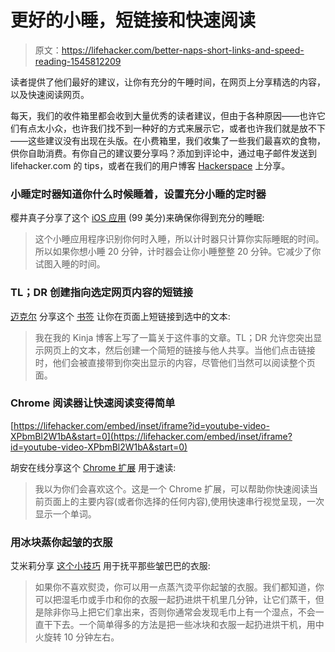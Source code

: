 # 更好的小睡，短链接和快速阅读

> 原文：<https://lifehacker.com/better-naps-short-links-and-speed-reading-1545812209>

读者提供了他们最好的建议，让你有充分的午睡时间，在网页上分享精选的内容，以及快速阅读网页。



每天，我们的收件箱里都会收到大量优秀的读者建议，但由于各种原因——也许它们有点太小众，也许我们找不到一种好的方式来展示它，或者也许我们就是放不下——这些建议没有出现在头版。在小费箱里，我们收集了一些我们最喜欢的食物，供你自助消费。有你自己的建议要分享吗？添加到评论中，通过电子邮件发送到 lifehacker.com 的 tips，或者在我们的用户博客 [Hackerspace](http://hackerspace.lifehacker.com) 上分享。

### 小睡定时器知道你什么时候睡着，设置充分小睡的定时器

樱井真子分享了这个 [iOS 应用](https://itunes.apple.com/us/app/nap-the-nap-timer/id826192903?ls=1&mt=8) (99 美分)来确保你得到充分的睡眠:

> 这个小睡应用程序识别你何时入睡，所以计时器只计算你实际睡眠的时间。所以如果你想小睡 20 分钟，计时器会让你小睡整整 20 分钟。它减少了你试图入睡的时间。

### TL；DR 创建指向选定网页内容的短链接

[迈克尔](http://michaelspector.kinja.com/) 分享这个 [书签](https://tldr.es/) 让你在页面上短链接到选中的文本:

> 我在我的 Kinja 博客上写了一篇关于这件事的文章。TL；DR 允许您突出显示网页上的文本，然后创建一个简短的链接与他人共享。当他们点击链接时，他们会被直接带到你突出显示的内容，尽管他们当然可以阅读整个页面。

### Chrome 阅读器让快速阅读变得简单

 [https://lifehacker.com/embed/inset/iframe?id=youtube-video-XPbmBl2W1bA&start=0](https://lifehacker.com/embed/inset/iframe?id=youtube-video-XPbmBl2W1bA&start=0) 

胡安在线分享这个 [Chrome 扩展](https://chrome.google.com/webstore/detail/read/aiijjeoekhpdpfcnejiganpaaacdodko) 用于速读:

> 我以为你们会喜欢这个。这是一个 Chrome 扩展，可以帮助你快速阅读当前页面上的主要内容(或者你选择的任何内容),使用快速串行视觉呈现，一次显示一个单词。

### 用冰块蒸你起皱的衣服

艾米莉分享 [这个小技巧](http://www.savvysugar.com/Use-Ice-Cubes-Steam-Clean-Clothes-34341795) 用于抚平那些皱巴巴的衣服:

> 如果你不喜欢熨烫，你可以用一点蒸汽烫平你起皱的衣服。我们都知道，你可以把湿毛巾或手巾和你的衣服一起扔进烘干机里几分钟，让它们蒸干，但是除非你马上把它们拿出来，否则你通常会发现毛巾上有一个湿点，不会一直干下去。一个简单得多的方法是把一些冰块和衣服一起扔进烘干机，用中火旋转 10 分钟左右。